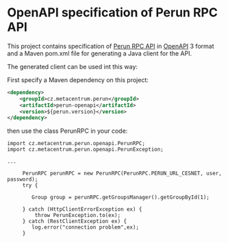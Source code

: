 # OpenAPI specification of Perun RPC API

This project contains specification of [Perun RPC API](https://perun-aai.org/documentation/technical-documentation/rpc-api/index.html) in [OpenAPI](https://swagger.io/docs/specification/about/) 3 
format and a Maven pom.xml file for generating a Java client for the API.

The generated client can be used int this way:

First specify a Maven dependency on this project:
```xml
<dependency>
	<groupId>cz.metacentrum.perun</groupId>
	<artifactId>perun-openapi</artifactId>
	<version>${perun.version}</version>
</dependency>
```

then use the class PerunRPC in your code:

```
import cz.metacentrum.perun.openapi.PerunRPC;
import cz.metacentrum.perun.openapi.PerunException;

...

     PerunRPC perunRPC = new PerunRPC(PerunRPC.PERUN_URL_CESNET, user, password);
     try {

        Group group = perunRPC.getGroupsManager().getGroupById(1);

     } catch (HttpClientErrorException ex) {
         throw PerunException.to(ex);
     } catch (RestClientException ex) {
        log.error("connection problem",ex);
     }
```
